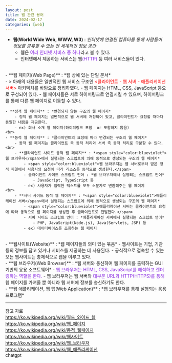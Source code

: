 ```yaml
---
layout: post
title: 웹 관련 용어
date: 2024-02-17
categories: [web]
---
```

- **웹(World Wide Web, WWW, W3)** : *인터넷에 연결된 컴퓨터를 통해 사람들이 정보를 공유할 수 있는 전 세계적인 정보 공간*
    - 웹은 <span style="color:blueviolet">여러 인터넷 서비스 중 하나</span>라고 볼 수 있다. 
    - 인터넷에서 제공하는 서비스는 웹<span style="color:blueviolet">(HTTP)</span> 등 여러 서비스들이 있다.  
<br>  
- **웹 페이지(Web Page)** : *웹 상에 있는 단일 문서*   
    <br>
    - > 아래의 내용들은 일반적인 웹 서비스 구조인 <span style="color:red"><클라이언트 - 웹 서버 - 애플리케이션 서버></span> 아키텍처를 바탕으로 정리하였다.
    - 웹 페이지는 HTML, CSS, JavaScript 등으로 구성되어 있다. 
    - 웹 페이지들은 서로 하이퍼링크로 연결시킬 수 있으며, 하이퍼링크를 통해 다른 웹 페이지로 이동할 수 있다.  

    - **정적 웹 페이지** : *변경되지 않는 구조의 웹 페이지* 
        - 정적 웹 페이지는 일반적으로 웹 서버에 저장되어 있고, 클라이언트가 요청할 때마다 동일한 내용을 제공한다. 
        - ex) 회사 소개 웹 페이지(하이퍼링크 포함  or 포함하지 않음)  
    <br>
    - **동적 웹 페이지** : *클라이언트의 요청에 따라 변경되는 구조의 웹 페이지*  
        - 동적 웹 페이지는 클라이언트 측 동적 처리와 서버 측 동적 처리로 구분할 수 있다.  
    <br>
        - **클라이언트 사이드 동적 웹 페이지** : *<span style="color:blueviolet">웹 브라우저</span>에서 실행되는 스크립트에 의해 동적으로 생성되는 구조의 웹 페이지*
            - <span style="color:blueviolet">웹 브라우저는 웹 서버로부터 받은 정적 파일에서 사용자의 요청에 따라 리소스를 동적으로 생성한다.</span>
            - 클라이언트 사이드 스크립트 언어 : *웹 브라우저에서 실행되는 스크립트 언어*    
                - JavaScript, TypeScript 등  
            - ex) 사용자가 입력한 텍스트를 모두 소문자로 변환해주는 웹 페이지  
    <br>
        - **서버 사이드 동적 웹 페이지** : *<span style="color:blueviolet">애플리케이션 서버</span>에서 실행되는 스크립트에 의해 동적으로 생성되는 구조의 웹 페이지* 
            - <span style="color:blueviolet">애플리케이션 서버는 클라이언트의 요청에 따라 동적으로 웹 페이지를 생성한 후 클라이언트로 전달한다.</span>    
            - 서버 사이드 스크립트 언어 : *애플리케이션 서버에서 실행되는 스크립트 언어*  
                - PHP, JavaScript(Node.js), Java(Servlets, JSP) 등  
            - ex) 데이터베이스를 조회하는 웹 페이지  
<br>
- **웹사이트(Website)** : *웹 페이지들의 의미 있는 묶음*
    - 웹사이트는 기업, 기관 등의 정보를 담고 있거나 서비스를 제공하는 데 사용된다.
    - 공식적으로 접속할 수 있는 모든 웹사이트는 총체적으로 웹을 이루고 있다.  
<br>
- **웹 브라우저(Web Browser)** : *웹 서버와 통신하여 웹 페이지를 출력하는 GUI 기반의 응용 소프트웨어*
    - <span style="color:blueviolet">웹 브라우저는 HTML, CSS, JavaScript를 해석하고 렌더링하는 역할을 한다.</span> 
    - 웹 브라우저는 웹 서버와 <span style="color:blueviolet">대부분 URL과 HTTP(HTTPS)를 통해</span>  웹 페이지를 가져올 뿐 아니라 웹 서버에 정보를 송신하기도 한다.  
<br>
- **웹 애플리케이션, 웹 앱(Web Application)** : *웹 브라우저를 통해 실행되는 응용 프로그램*  

---
참고 자료  
https://ko.wikipedia.org/wiki/월드_와이드_웹  
https://ko.wikipedia.org/wiki/웹_페이지  
https://ko.wikipedia.org/wiki/동적_웹페이지  
https://ko.wikipedia.org/wiki/웹사이트  
https://ko.wikipedia.org/wiki/웹_브라우저  
https://ko.wikipedia.org/wiki/웹_애플리케이션  
chatgpt
